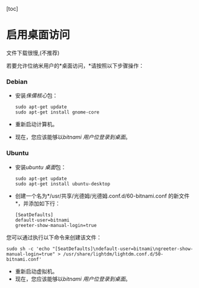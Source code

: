 [toc]

# 启用桌面访问

文件下载很慢,(不推荐)

若要允许位纳米用户的*桌面访问，*请按照以下步骤操作：

### Debian

- 安装*侏儒核心*包：

  ```
  sudo apt-get update
  sudo apt-get install gnome-core
  ```

- 重新启动计算机。

- 现在，您应该能够以*bitnami 用户位登录到桌面*。

### Ubuntu

- 安装*ubuntu 桌面*包：

  ```
  sudo apt-get update
  sudo apt-get install ubuntu-desktop
  ```

- 创建一个名为*/usr/共享/光德姆/光德姆.conf.d/60-bitnami.conf 的新文件*，并添加如下行：

  ```
  [SeatDefaults]
  default-user=bitnami
  greeter-show-manual-login=true
  ```

您可以通过执行以下命令来创建该文件：

```
sudo sh -c 'echo "[SeatDefaults]\ndefault-user=bitnami\ngreeter-show-manual-login=true" > /usr/share/lightdm/lightdm.conf.d/50-bitnami.conf'
```

- 重新启动虚拟机。
- 现在，您应该能够以*bitnami 用户位登录到桌面*。